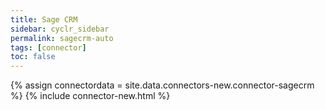 ```yaml
---
title: Sage CRM
sidebar: cyclr_sidebar
permalink: sagecrm-auto
tags: [connector]
toc: false
---
```

{% assign connectordata = site.data.connectors-new.connector-sagecrm %}
{% include connector-new.html %}	